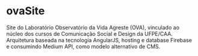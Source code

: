 # ovaSite
Site do Laboratório Observatório da Vida Agreste (OVA), vinculado ao núcleo dos cursos de Comunicação Social e Design da UFPE/CAA. Arquitetura baseada na tecnologia AngularJS, hosting e database Firebase e consumindo Medium API, como modelo alternativo de CMS.
